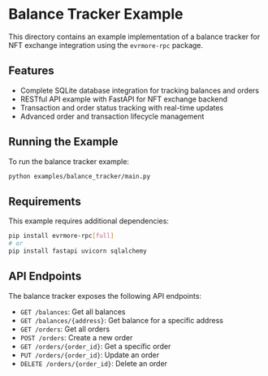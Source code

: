 # Balance Tracker Example

This directory contains an example implementation of a balance tracker for NFT exchange integration using the `evrmore-rpc` package.

## Features

- Complete SQLite database integration for tracking balances and orders
- RESTful API example with FastAPI for NFT exchange backend
- Transaction and order status tracking with real-time updates
- Advanced order and transaction lifecycle management

## Running the Example

To run the balance tracker example:

```bash
python examples/balance_tracker/main.py
```

## Requirements

This example requires additional dependencies:

```bash
pip install evrmore-rpc[full]
# or
pip install fastapi uvicorn sqlalchemy
```

## API Endpoints

The balance tracker exposes the following API endpoints:

- `GET /balances`: Get all balances
- `GET /balances/{address}`: Get balance for a specific address
- `GET /orders`: Get all orders
- `POST /orders`: Create a new order
- `GET /orders/{order_id}`: Get a specific order
- `PUT /orders/{order_id}`: Update an order
- `DELETE /orders/{order_id}`: Delete an order 